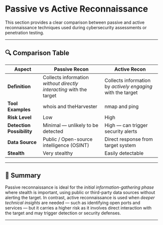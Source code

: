 # Passive vs Active Reconnaissance

This section provides a clear comparison between passive and active reconnaissance techniques used during cybersecurity assessments or penetration testing.

---

## 🔍 Comparison Table

| **Aspect**              | **Passive Recon**                              | **Active Recon**                             |
|-------------------------|-----------------------------------------------|---------------------------------------------|
| **Definition**          | Collects information *without directly interacting* with the target | Collects information by *actively engaging* with the target |
| **Tool Examples**       | whois and theHarvester          | nmap and ping                 |
| **Risk Level**          | Low                                           | High                                        |
| **Detection Possibility** | Minimal — unlikely to be detected             | High — can trigger security alerts          |
| **Data Source**         | Public / Open-source intelligence (OSINT)     | Direct response from target system          |
| **Stealth**             | Very stealthy                                 | Easily detectable                           |

---

## 📝 Summary

Passive reconnaissance is ideal for the *initial information-gathering phase* where stealth is important, using public or third-party data sources without alerting the target. In contrast, active reconnaissance is used when *deeper technical insights* are needed — such as identifying open ports and services — but it carries a higher risk as it involves direct interaction with the target and may trigger detection or security defenses.

---


